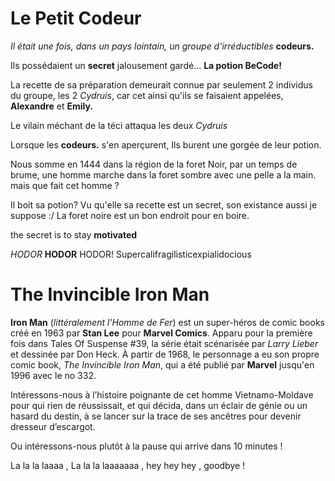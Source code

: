 # Le Petit Codeur

*Il était une fois, dans un pays lointain, un groupe d'irréductibles* **__codeurs.__**

Ils possédaient un **secret** jalousement gardé... **__La potion BeCode!__**

La recette de sa préparation demeurait connue par seulement 2 individus du groupe, les 2 *Cydruis*, car cet ainsi qu'ils se faisaient appelées, **Alexandre** et **Emily.**

Le vilain méchant de la téci attaqua les deux *Cydruis*

Lorsque les **__codeurs.__** s'en aperçurent, Ils burent une gorgée de leur potion.

Nous somme en 1444 dans la région de la foret Noir, par un temps de brume, une homme marche dans la foret sombre avec une pelle a la main. mais que fait cet homme ?

Il boit sa potion? Vu qu'elle sa recette est un secret, son existance aussi je suppose :/ La foret noire est un bon endroit pour en boire.

the secret is to stay __motivated__

*HODOR* **HODOR** HODOR!
Supercalifragilisticexpialidocious

The Invincible Iron Man
=======================


**Iron Man** (*littéralement l'Homme de Fer*) est un super-héros de comic books créé en 1963 par **Stan Lee** pour **Marvel Comics**. Apparu pour la première fois dans Tales Of Suspense #39, la série était scénarisée par *Larry Lieber* et dessinée par Don Heck. À partir de 1968, le personnage a eu son propre comic book, *The Invincible Iron Man*, qui a été publié par **Marvel** jusqu'en 1996 avec le no 332.

Intéressons-nous à l’histoire poignante de cet homme Vietnamo-Moldave pour qui rien de réussissait, et qui décida, dans un éclair de génie ou un hasard du destin, à se lancer sur la trace de ses ancêtres pour devenir dresseur d’escargot.

Ou intéressons-nous plutôt à la pause qui arrive dans 10 minutes !


La la la laaaa , La la la laaaaaaa , hey hey hey , goodbye !
